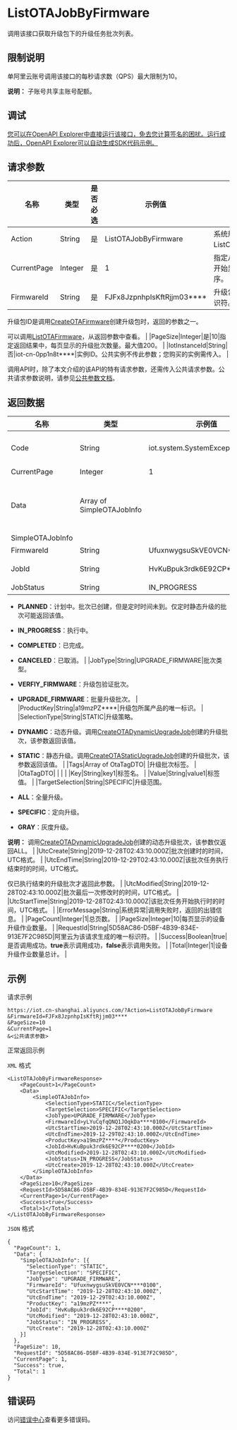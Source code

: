 # ListOTAJobByFirmware

调用该接口获取升级包下的升级任务批次列表。

## 限制说明

单阿里云账号调用该接口的每秒请求数（QPS）最大限制为10。

**说明：** 子账号共享主账号配额。

## 调试

[您可以在OpenAPI Explorer中直接运行该接口，免去您计算签名的困扰。运行成功后，OpenAPI Explorer可以自动生成SDK代码示例。](https://api.aliyun.com/#product=Iot&api=ListOTAJobByFirmware&type=RPC&version=2018-01-20)

## 请求参数

|名称|类型|是否必选|示例值|描述|
|--|--|----|---|--|
|Action|String|是|ListOTAJobByFirmware|系统规定参数。取值：ListOTAJobByFirmware。 |
|CurrentPage|Integer|是|1|指定从返回结果中的第几页开始显示。页数从1开始排序。 |
|FirmwareId|String|是|FJFx8JzpnhpIsKftRjjm03\*\*\*\*|升级包ID，升级包的唯一标识符。

 升级包ID是调用[CreateOTAFirmware](~~147311~~)创建升级包时，返回的参数之一。

 可以调用[ListOTAFirmware](~~147450~~)，从返回参数中查看。 |
|PageSize|Integer|是|10|指定返回结果中，每页显示的升级批次数量。最大值200。 |
|IotInstanceId|String|否|iot-cn-0pp1n8t\*\*\*\*|实例ID。公共实例不传此参数；您购买的实例需传入。 |

调用API时，除了本文介绍的该API的特有请求参数，还需传入公共请求参数。公共请求参数说明，请参见[公共参数文档](~~30561~~)。

## 返回数据

|名称|类型|示例值|描述|
|--|--|---|--|
|Code|String|iot.system.SystemException|调用失败时，返回的错误码。错误码详情，请参见[错误码](~~87387~~)。 |
|CurrentPage|Integer|1|当前页码。 |
|Data|Array of SimpleOTAJobInfo| |调用成功时，返回的批次信息。详情请参见**SimpleOTAJobInfo**下的参数。 |
|SimpleOTAJobInfo| | | |
|FirmwareId|String|UfuxnwygsuSkVE0VCN\*\*\*\*0100|升级包ID。 |
|JobId|String|HvKuBpuk3rdk6E92CP\*\*\*\*0200|升级批次ID，批次的唯一标识符。 |
|JobStatus|String|IN\_PROGRESS|批次的状态。

 -   **PLANNED**：计划中。批次已创建，但是定时时间未到。仅定时静态升级的批次可能返回该值。
-   **IN\_PROGRESS**：执行中。
-   **COMPLETED**：已完成。
-   **CANCELED**：已取消。 |
|JobType|String|UPGRADE\_FIRMWARE|批次类型。

 -   **VERFIY\_FIRMWARE**：升级包验证批次。
-   **UPGRADE\_FIRMWARE**：批量升级批次。 |
|ProductKey|String|a19mzPZ\*\*\*\*|升级包所属产品的唯一标识。 |
|SelectionType|String|STATIC|升级策略。

 -   **DYNAMIC**：动态升级。调用[CreateOTADynamicUpgradeJob](~~147887~~)创建的升级批次，该参数返回该值。
-   **STATIC**：静态升级。调用[CreateOTAStaticUpgradeJob](~~147496~~)创建的升级批次，该参数返回该值。 |
|Tags|Array of OtaTagDTO| |升级批次标签。 |
|OtaTagDTO| | | |
|Key|String|key1|标签名。 |
|Value|String|value1|标签值。 |
|TargetSelection|String|SPECIFIC|升级范围。

 -   **ALL**：全量升级。
-   **SPECIFIC**：定向升级。
-   **GRAY**：灰度升级。

 **说明：** 调用[CreateOTADynamicUpgradeJob](~~147887~~)创建的动态升级批次，该参数仅返回ALL。 |
|UtcCreate|String|2019-12-28T02:43:10.000Z|批次创建时的时间，UTC格式。 |
|UtcEndTime|String|2019-12-29T02:43:10.000Z|该批次任务执行结束时的时间，UTC格式。

 仅已执行结束的升级批次才返回此参数。 |
|UtcModified|String|2019-12-28T02:43:10.000Z|批次最后一次修改时的时间，UTC格式。 |
|UtcStartTime|String|2019-12-28T02:43:10.000Z|该批次任务开始执行时的时间，UTC格式。 |
|ErrorMessage|String|系统异常|调用失败时，返回的出错信息。 |
|PageCount|Integer|1|总页数。 |
|PageSize|Integer|10|每页显示的设备升级作业数量。 |
|RequestId|String|5D58AC86-D5BF-4B39-834E-913E7F2C985D|阿里云为该请求生成的唯一标识符。 |
|Success|Boolean|true|是否调用成功。**true**表示调用成功，**false**表示调用失败。 |
|Total|Integer|1|设备升级作业数量总计。 |

## 示例

请求示例

```
https://iot.cn-shanghai.aliyuncs.com/?Action=ListOTAJobByFirmware
&FirmwareId=FJFx8JzpnhpIsKftRjjm03****
&PageSize=10
&CurrentPage=1
&<公共请求参数>
```

正常返回示例

`XML` 格式

```
<ListOTAJobByFirmwareResponse>
    <PageCount>1</PageCount>
    <Data>
        <SimpleOTAJobInfo>
            <SelectionType>STATIC</SelectionType>
            <TargetSelection>SPECIFIC</TargetSelection>
            <JobType>UPGRADE_FIRMWARE</JobType>
            <FirmwareId>yLYuCqfqQNQ1JOqkDa****0100</FirmwareId>
            <UtcStartTime>2019-12-28T02:43:10.000Z</UtcStartTime>
            <UtcEndTime>2019-12-29T02:43:10.000Z</UtcEndTime>
            <ProductKey>a19mzPZ****</ProductKey>
            <JobId>HvKuBpuk3rdk6E92CP****0200</JobId>
            <UtcModified>2019-12-28T02:43:10.000Z</UtcModified>
            <JobStatus>IN_PROGRESS</JobStatus>
            <UtcCreate>2019-12-28T02:43:10.000Z</UtcCreate>
        </SimpleOTAJobInfo>
    </Data>
    <PageSize>10</PageSize>
    <RequestId>5D58AC86-D5BF-4B39-834E-913E7F2C985D</RequestId>
    <CurrentPage>1</CurrentPage>
    <Success>true</Success>
    <Total>1</Total>
</ListOTAJobByFirmwareResponse>
```

`JSON` 格式

```
{
  "PageCount": 1,
  "Data": {
    "SimpleOTAJobInfo": [{
      "SelectionType": "STATIC",
      "TargetSelection": "SPECIFIC",
      "JobType": "UPGRADE_FIRMWARE",
      "FirmwareId": "UfuxnwygsuSkVE0VCN****0100",
      "UtcStartTime": "2019-12-28T02:43:10.000Z",
      "UtcEndTime": "2019-12-29T02:43:10.000Z",
      "ProductKey": "a19mzPZ****",
      "JobId": "HvKuBpuk3rdk6E92CP****0200",
      "UtcModified": "2019-12-28T02:43:10.000Z",
      "JobStatus": "IN_PROGRESS",
      "UtcCreate": "2019-12-28T02:43:10.000Z"
    }]
  },
  "PageSize": 10,
  "RequestId": "5D58AC86-D5BF-4B39-834E-913E7F2C985D",
  "CurrentPage": 1,
  "Success": true,
  "Total": 1
}
```

## 错误码

访问[错误中心](https://error-center.alibabacloud.com/status/product/Iot)查看更多错误码。

